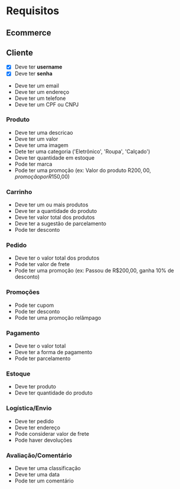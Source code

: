 # Requisitos

## Ecommerce
## Cliente
- [x] Deve ter **username**
- [x] Deve ter **senha**
- Deve ter um email
- Deve ter um endereço
- Deve ter um telefone
- Deve ter um CPF ou CNPJ

### Produto
- Deve ter uma descricao
- Deve ter um valor
- Deve ter uma imagem
- Dete ter uma categoria ('Eletrônico', 'Roupa', 'Calçado')
- Deve ter quantidade em estoque
- Pode ter marca
- Pode ter uma promoção (ex: Valor do produto R$200,00, promoção por R$150,00)

### Carrinho
- Deve ter um ou mais produtos
- Deve ter a quantidade do produto
- Deve ter valor total dos produtos
- Deve ter a sugestão de parcelamento
- Pode ter desconto

### Pedido
- Deve ter o valor total dos produtos
- Pode ter valor de frete
- Pode ter uma promoção (ex: Passou de R$200,00, ganha 10% de desconto)

### Promoções
- Pode ter cupom
- Pode ter desconto
- Pode ter uma promoção relâmpago 

### Pagamento
- Deve ter o valor total
- Deve ter a forma de pagamento
- Pode ter parcelamento

### Estoque
- Deve ter produto
- Deve ter quantidade do produto

### Logística/Envio
- Deve ter pedido
- Deve ter endereço
- Pode considerar valor de frete
- Pode haver devoluções

### Avaliação/Comentário
- Deve ter uma classificação
- Deve ter uma data
- Pode ter um comentário

